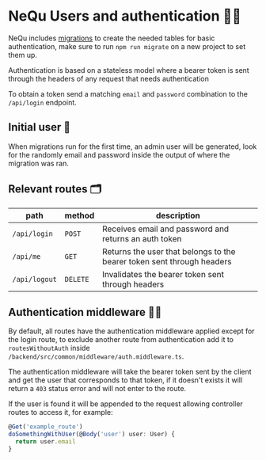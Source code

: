 # NeQu Users and authentication 👨‍💼

NeQu includes [migrations](backend_database.md) to create the 
needed tables for basic authentication, make sure to 
run `npm run migrate` on a new project to set them up.

Authentication is based on a stateless model where a bearer
token is sent through the headers of any request that needs
authentication

To obtain a token send a matching `email` and `password` 
combination to the `/api/login` endpoint.

## Initial user 🔑

When migrations run for the first time, an admin user
will be generated, look for the randomly email and password 
inside the output of where the migration was ran.

## Relevant routes 🗂

| path | method | description |
|------|--------|-------------|
|`/api/login`|`POST`|Receives email and password and returns an auth token|
|`/api/me`|`GET`|Returns the user that belongs to the bearer token sent through headers|
|`/api/logout`|`DELETE`|Invalidates the bearer token sent through headers|


## Authentication middleware 👮‍♀️

By default, all routes have the authentication middleware applied
except for the login route, to exclude another route from authentication
add it to `routesWithoutAuth` inside `/backend/src/common/middleware/auth.middleware.ts`.

The authentication middleware will take the bearer token sent by
the client and get the user that corresponds to that token, if it
doesn't exists it will return a `403` status error and will not enter
to the route.

If the user is found it will be appended to the request allowing
controller routes to access it, for example:

```typescript
@Get('example_route')
doSomethingWithUser(@Body('user') user: User) {
  return user.email
}
```

